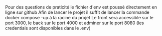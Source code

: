 Pour des questions de praticité le fichier d'env est poussé directement en ligne sur github
Afin de lancer le projet il suffit de lancer la commande docker compose -up à la racine du projet
Le front sera accessible sur le port 3000, le back sur le port 4000 et adminer sur le port 8080 (les credentials sont disponibles dans le .env)
